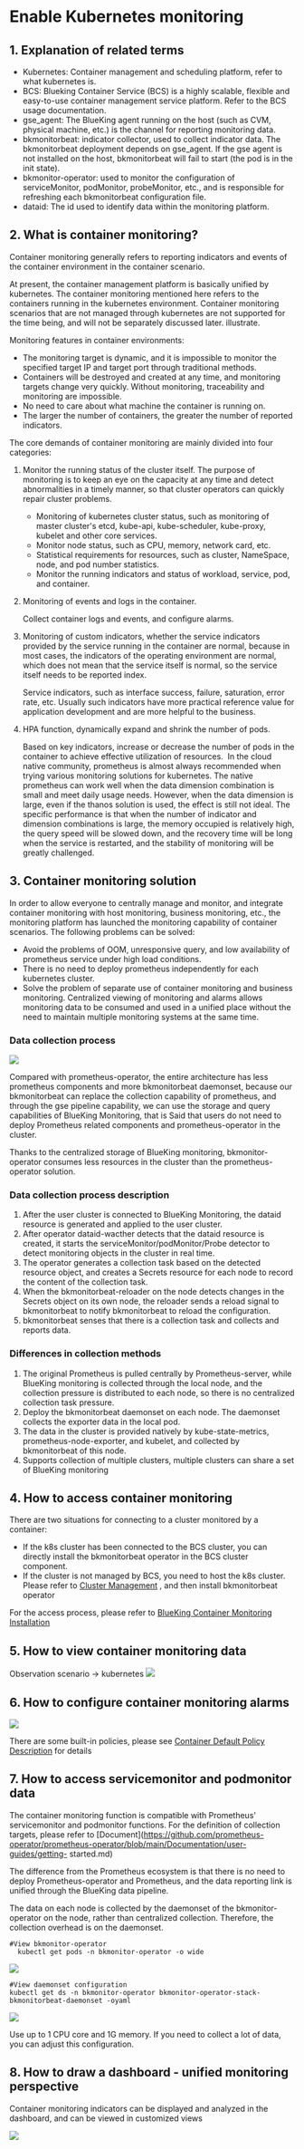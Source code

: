 # Enable Kubernetes monitoring

## 1. Explanation of related terms

* Kubernetes: Container management and scheduling platform, refer to what kubernetes is.
* BCS: Blueking Container Service (BCS) is a highly scalable, flexible and easy-to-use container management service platform. Refer to the BCS usage documentation.
* gse_agent: The BlueKing agent running on the host (such as CVM, physical machine, etc.) is the channel for reporting monitoring data.
* bkmonitorbeat: indicator collector, used to collect indicator data. The bkmonitorbeat deployment depends on gse_agent. If the gse agent is not installed on the host, bkmonitorbeat will fail to start (the pod is in the init state).
* bkmonitor-operator: used to monitor the configuration of serviceMonitor, podMonitor, probeMonitor, etc., and is responsible for refreshing each bkmonitorbeat configuration file.
* dataid: The id used to identify data within the monitoring platform.

## 2. What is container monitoring?

Container monitoring generally refers to reporting indicators and events of the container environment in the container scenario.

At present, the container management platform is basically unified by kubernetes. The container monitoring mentioned here refers to the containers running in the kubernetes environment. Container monitoring scenarios that are not managed through kubernetes are not supported for the time being, and will not be separately discussed later. illustrate.

Monitoring features in container environments:

* The monitoring target is dynamic, and it is impossible to monitor the specified target IP and target port through traditional methods.
* Containers will be destroyed and created at any time, and monitoring targets change very quickly. Without monitoring, traceability and monitoring are impossible.
* No need to care about what machine the container is running on.
* The larger the number of containers, the greater the number of reported indicators.

The core demands of container monitoring are mainly divided into four categories:

1. Monitor the running status of the cluster itself. The purpose of monitoring is to keep an eye on the capacity at any time and detect abnormalities in a timely manner, so that cluster operators can quickly repair cluster problems.

    * Monitoring of kubernetes cluster status, such as monitoring of master cluster's etcd, kube-api, kube-scheduler, kube-proxy, kubelet and other core services.
    * Monitor node status, such as CPU, memory, network card, etc.
    * Statistical requirements for resources, such as cluster, NameSpace, node, and pod number statistics.
    * Monitor the running indicators and status of workload, service, pod, and container.
2. Monitoring of events and logs in the container.

    Collect container logs and events, and configure alarms.
3. Monitoring of custom indicators, whether the service indicators provided by the service running in the container are normal, because in most cases, the indicators of the operating environment are normal, which does not mean that the service itself is normal, so the service itself needs to be reported index.

    Service indicators, such as interface success, failure, saturation, error rate, etc. Usually such indicators have more practical reference value for application development and are more helpful to the business.
4. HPA function, dynamically expand and shrink the number of pods.

    Based on key indicators, increase or decrease the number of pods in the container to achieve effective utilization of resources.
    ​
    In the cloud native community, prometheus is almost always recommended when trying various monitoring solutions for kubernetes. The native prometheus can work well when the data dimension combination is small and meet daily usage needs. However, when the data dimension is large, even if the thanos solution is used, the effect is still not ideal. The specific performance is that when the number of indicator and dimension combinations is large, the memory occupied is relatively high, the query speed will be slowed down, and the recovery time will be long when the service is restarted, and the stability of monitoring will be greatly challenged.

## 3. Container monitoring solution

In order to allow everyone to centrally manage and monitor, and integrate container monitoring with host monitoring, business monitoring, etc., the monitoring platform has launched the monitoring capability of container scenarios. The following problems can be solved:

* Avoid the problems of OOM, unresponsive query, and low availability of prometheus service under high load conditions.
* There is no need to deploy prometheus independently for each kubernetes cluster.
* Solve the problem of separate use of container monitoring and business monitoring. Centralized viewing of monitoring and alarms allows monitoring data to be consumed and used in a unified place without the need to maintain multiple monitoring systems at the same time.

### Data collection process

![](media/16618488813136.jpg)

Compared with prometheus-operator, the entire architecture has less prometheus components and more bkmonitorbeat daemonset, because our bkmonitorbeat can replace the collection capability of prometheus, and through the gse pipeline capability, we can use the storage and query capabilities of BlueKing Monitoring, that is Said that users do not need to deploy Prometheus related components and prometheus-operator in the cluster.

Thanks to the centralized storage of BlueKing monitoring, bkmonitor-operator consumes less resources in the cluster than the prometheus-operator solution.

### Data collection process description

1. After the user cluster is connected to BlueKing Monitoring, the dataid resource is generated and applied to the user cluster.
2. After operator dataid-wacther detects that the dataid resource is created, it starts the serviceMonitor/podMonitor/Probe detector to detect monitoring objects in the cluster in real time.
3. The operator generates a collection task based on the detected resource object, and creates a Secrets resource for each node to record the content of the collection task.
4. When the bkmonitorbeat-reloader on the node detects changes in the Secrets object on its own node, the reloader sends a reload signal to bkmonitorbeat to notify bkmonitorbeat to reload the configuration.
5. bkmonitorbeat senses that there is a collection task and collects and reports data.

### Differences in collection methods

1. The original Prometheus is pulled centrally by Prometheus-server, while BlueKing monitoring is collected through the local node, and the collection pressure is distributed to each node, so there is no centralized collection task pressure.
2. Deploy the bkmonitorbeat daemonset on each node. The daemonset collects the exporter data in the local pod.
3. The data in the cluster is provided natively by kube-state-metrics, prometheus-node-exporter, and kubelet, and collected by bkmonitorbeat of this node.
4. Supports collection of multiple clusters, multiple clusters can share a set of BlueKing monitoring

## 4. How to access container monitoring

There are two situations for connecting to a cluster monitored by a container:

- If the k8s cluster has been connected to the BCS cluster, you can directly install the bkmonitorbeat operator in the BCS cluster component.
- If the cluster is not managed by BCS, you need to host the k8s cluster. Please refer to [Cluster Management](../../../../..//BCS/1.28/UserGuide/Function/cluster_management.md) , and then install bkmonitorbeat operator

For the access process, please refer to [BlueKing Container Monitoring Installation](../../../../../BCS/1.28/UserGuide/Function/container_monitor.md)

## 5. How to view container monitoring data

Observation scenario -> kubernetes
![](media/16618490905946.jpg)

## 6. How to configure container monitoring alarms

![](media/16618491268965.jpg)

There are some built-in policies, please see [Container Default Policy Description](./k8s_default_rules.md) for details

## 7. How to access servicemonitor and podmonitor data

The container monitoring function is compatible with Prometheus' servicemonitor and podmonitor functions. For the definition of collection targets, please refer to [Document](https://github.com/prometheus-operator/prometheus-operator/blob/main/Documentation/user-guides/getting- started.md)

The difference from the Prometheus ecosystem is that there is no need to deploy Prometheus-operator and Prometheus, and the data reporting link is unified through the BlueKing data pipeline.

The data on each node is collected by the daemonset of the bkmonitor-operator on the node, rather than centralized collection. Therefore, the collection overhead is on the daemonset.

```
#View bkmonitor-operator
  kubectl get pods -n bkmonitor-operator -o wide
```

![](media/16618492474662.jpg)

```
#View daemonset configuration
kubectl get ds -n bkmonitor-operator bkmonitor-operator-stack-bkmonitorbeat-daemonset -oyaml
```

![](media/16618492531658.jpg)

Use up to 1 CPU core and 1G memory. If you need to collect a lot of data, you can adjust this configuration.

## 8. How to draw a dashboard - unified monitoring perspective

Container monitoring indicators can be displayed and analyzed in the dashboard, and can be viewed in customized views

![](media/16618492623861.jpg)